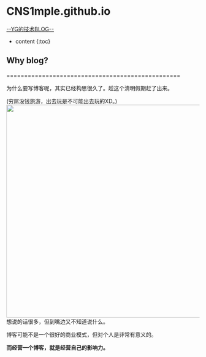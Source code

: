 # CNS1mple.github.io
[--YG的技术BLOG--](https://cns1mple.github.io/)

* content
{:toc}

## Why blog?

=================================================  

   为什么要写博客呢，其实已经构思很久了。趁这个清明假期赶了出来。  

 (穷屌没钱旅游，出去玩是不可能出去玩的XD。)  
 <img src="{{  'http://oyku9aqxp.bkt.clouddn.com/IMG_6026.JPG'| prepend: site.baseurl }}"  width="555" /> 
 想说的话很多，但到嘴边又不知道说什么。

 博客可能不是一个很好的商业模式，但对个人是非常有意义的。  

 **而经营一个博客，就是经营自己的影响力。**
